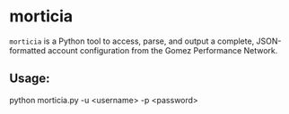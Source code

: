 # morticia

`morticia` is a Python tool to access, parse, and output a complete, JSON-formatted account configuration from the Gomez Performance Network.


## Usage:

python morticia.py -u \<username\> -p \<password\>
